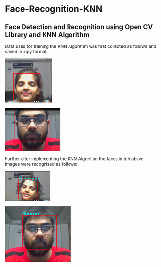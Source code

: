 # Face-Recognition-KNN
## Face Detection and Recognition using Open CV Library and KNN Algorithm

Data used for training the KNN Algorithm was first collected as follows and saved in .npy format. 


![Detected 1](https://github.com/sharad18/Face-Recognition-KNN/blob/master/Detected1.png)


![Detected 2](https://github.com/sharad18/Face-Recognition-KNN/blob/master/Detected2.png)


Further after implementing the KNN Algorithm the faces in teh above images were recognised as follows:


![Recognised 1](https://github.com/sharad18/Face-Recognition-KNN/blob/master/Recognised1.png)


![Recognised 2](https://github.com/sharad18/Face-Recognition-KNN/blob/master/Recognised2.png)


